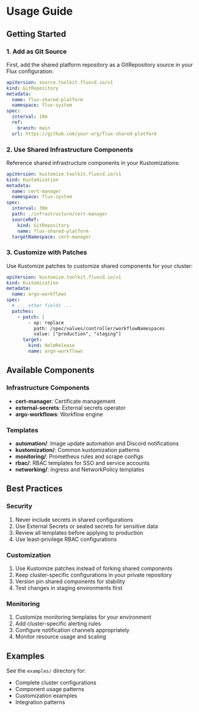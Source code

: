 # Usage Guide

## Getting Started

### 1. Add as Git Source

First, add the shared platform repository as a GitRepository source in your Flux configuration:

```yaml
apiVersion: source.toolkit.fluxcd.io/v1
kind: GitRepository
metadata:
  name: flux-shared-platform
  namespace: flux-system
spec:
  interval: 10m
  ref:
    branch: main
  url: https://github.com/your-org/flux-shared-platform
```

### 2. Use Shared Infrastructure Components

Reference shared infrastructure components in your Kustomizations:

```yaml
apiVersion: kustomize.toolkit.fluxcd.io/v1
kind: Kustomization
metadata:
  name: cert-manager
  namespace: flux-system
spec:
  interval: 30m
  path: ./infrastructure/cert-manager
  sourceRef:
    kind: GitRepository
    name: flux-shared-platform
  targetNamespace: cert-manager
```

### 3. Customize with Patches

Use Kustomize patches to customize shared components for your cluster:

```yaml
apiVersion: kustomize.toolkit.fluxcd.io/v1
kind: Kustomization
metadata:
  name: argo-workflows
spec:
  # ... other fields ...
  patches:
    - patch: |
        - op: replace
          path: /spec/values/controller/workflowNamespaces
          value: ["production", "staging"]
      target:
        kind: HelmRelease
        name: argo-workflows
```

## Available Components

### Infrastructure Components

- **cert-manager**: Certificate management
- **external-secrets**: External secrets operator
- **argo-workflows**: Workflow engine

### Templates

- **automation/**: Image update automation and Discord notifications
- **kustomization/**: Common kustomization patterns
- **monitoring/**: Prometheus rules and scrape configs
- **rbac/**: RBAC templates for SSO and service accounts
- **networking/**: Ingress and NetworkPolicy templates

## Best Practices

### Security

1. Never include secrets in shared configurations
2. Use External Secrets or sealed secrets for sensitive data
3. Review all templates before applying to production
4. Use least-privilege RBAC configurations

### Customization

1. Use Kustomize patches instead of forking shared components
2. Keep cluster-specific configurations in your private repository
3. Version pin shared components for stability
4. Test changes in staging environments first

### Monitoring

1. Customize monitoring templates for your environment
2. Add cluster-specific alerting rules
3. Configure notification channels appropriately
4. Monitor resource usage and scaling

## Examples

See the `examples/` directory for:
- Complete cluster configurations
- Component usage patterns
- Customization examples
- Integration patterns